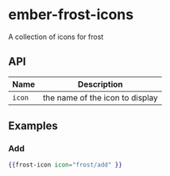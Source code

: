 # ember-frost-icons
A collection of icons for frost

## API

| Name   | Description |
| ------ | ----------- |
| `icon` | the name of the icon to display |

## Examples

### Add
```handlebars
{{frost-icon icon="frost/add" }}
```

